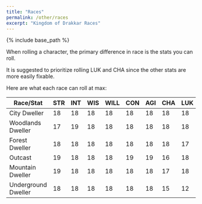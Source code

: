 ```yaml
---
title: "Races"
permalink: /other/races
excerpt: "Kingdom of Drakkar Races"
---
```


{% include base_path %}

When rolling a character, the primary difference in race is the stats you can roll.

It is suggested to prioritize rolling LUK and CHA since the other stats are more easily fixable.

Here are what each race can roll at max:

Race/Stat           | STR  | INT  | WIS  | WILL | CON  | AGI  | CHA  | LUK
----                | ---- | ---- | ---- | ---- | ---- | ---- | ---- | ----
City Dweller        | 18   | 18   | 18   | 18   | 18   | 18   | 18   | 18
Woodlands Dweller   | 17   | 19   | 18   | 18   | 18   | 18   | 18   | 18
Forest Dweller      | 18   | 18   | 18   | 18   | 18   | 18   | 18   | 17
Outcast             | 19   | 18   | 18   | 18   | 19   | 19   | 16   | 18
Mountain Dweller    | 19   | 18   | 18   | 18   | 18   | 18   | 17   | 18
Underground Dweller | 18   | 18   | 18   | 18   | 18   | 18   | 15   | 12

